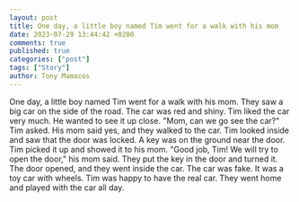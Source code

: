 ```yaml
---
layout: post
title: One day, a little boy named Tim went for a walk with his mom
date: 2023-07-29 13:44:42 +0200
comments: true
published: true
categories: ["post"]
tags: ["Story"]
author: Tony Mamacos
---
```

One day, a little boy named Tim went for a walk with his mom. They saw a big car on the side of the road. The car was red and shiny. Tim liked the car very much. He wanted to see it up close.
"Mom, can we go see the car?" Tim asked. His mom said yes, and they walked to the car. Tim looked inside and saw that the door was locked. A key was on the ground near the door. Tim picked it up and showed it to his mom.
"Good job, Tim! We will try to open the door," his mom said. They put the key in the door and turned it. The door opened, and they went inside the car. The car was fake. It was a toy car with wheels. Tim was happy to have the real car. They went home and played with the car all day.
